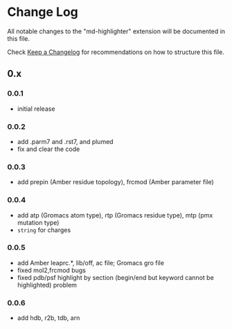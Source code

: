 # Change Log

All notable changes to the "md-highlighter" extension will be documented in this file.

Check [Keep a Changelog](http://keepachangelog.com/) for recommendations on how to structure this file.

## 0.x

### 0.0.1

- initial release

### 0.0.2

- add .parm7 and .rst7, and plumed
- fix and clear the code

### 0.0.3

- add prepin (Amber residue topology), frcmod (Amber parameter file)

### 0.0.4

- add atp (Gromacs atom type), rtp (Gromacs residue type), mtp (pmx mutation type)
- `string` for charges

### 0.0.5

- add Amber leaprc.*, lib/off, ac file; Gromacs gro file
- fixed mol2,frcmod bugs
- fixed pdb/psf highlight by section (begin/end but keyword cannot be highlighted) problem

### 0.0.6

- add hdb, r2b, tdb, arn

